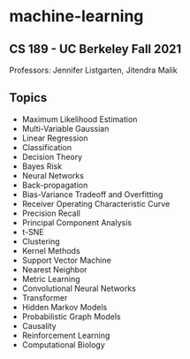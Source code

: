 # machine-learning
## CS 189 - UC Berkeley Fall 2021
Professors: Jennifer Listgarten, Jitendra Malik

## Topics
- Maximum Likelihood Estimation
- Multi-Variable Gaussian
- Linear Regression
- Classification
- Decision Theory
- Bayes Risk
- Neural Networks
- Back-propagation
- Bias-Variance Tradeoff and Overfitting
- Receiver Operating Characteristic Curve 
- Precision Recall
- Principal Component Analysis
- t-SNE
- Clustering
- Kernel Methods
- Support Vector Machine
- Nearest Neighbor
- Metric Learning
- Convolutional Neural Networks
- Transformer
- Hidden Markov Models
- Probabilistic Graph Models
- Causality
- Reinforcement Learning
- Computational Biology
